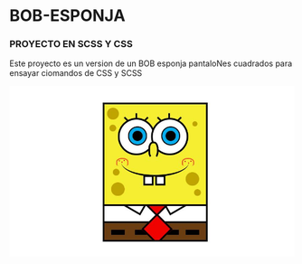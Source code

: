 # BOB-ESPONJA

### PROYECTO EN SCSS Y CSS

Este proyecto es un version de un BOB esponja pantaloNes cuadrados para ensayar ciomandos de CSS y SCSS




![Captura de pantalla](BOB-ESPONJA.JPG)
